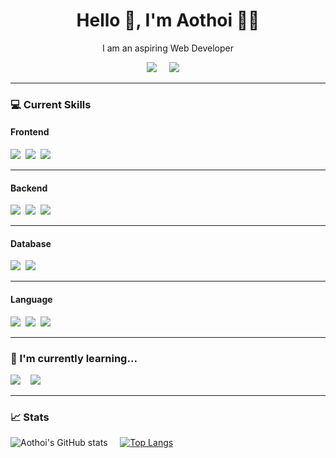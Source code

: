 <h1 align='center'> Hello 👋, I'm Aothoi  👩‍💻 </h1>

<p align='center'>
  I am an aspiring Web Developer
</p>

<p align='center'>
  <a href="https://www.linkedin.com/in/mehzabin-sadat-aothoi-4979081a9/"><img src="https://img.shields.io/badge/linkedin-%230077B5.svg?&style=for-the-badge&logo=linkedin&logoColor=white" /></a>&nbsp;&nbsp;&nbsp;&nbsp;
  <a href="https://wakatime.com/@suppaGonzalo"><img src="https://img.shields.io/badge/WakaTime-000000?style=for-the-badge&logo=WakaTime&logoColor=white" /></a>&nbsp;&nbsp;&nbsp;&nbsp;

</p>


<hr>

<h3>💻  Current Skills </h3>

<h4> Frontend </h4>
<p >
  <img src="https://img.shields.io/badge/html5-20232A?&style=for-the-badge&logo=html5&logoColor=23e34f26" />&nbsp;&nbsp;<img src="https://img.shields.io/badge/CSS3-20232A?&style=for-the-badge&logo=css3&logoColor=1572B6" />&nbsp;&nbsp;<img src="https://img.shields.io/badge/React-20232A?style=for-the-badge&logo=react&logoColor=61DAFB" />&nbsp;&nbsp;
</p>


<hr>

<h4> Backend </h4>
<p >
  <img src="https://img.shields.io/badge/node.js-20232A?&style=for-the-badge&logo=node.js&logoColor=43B02A" />&nbsp;&nbsp;<img src="https://img.shields.io/badge/express.js-20232A??&style=for-the-badge&logo=express&logoColor=white" />&nbsp;&nbsp;<img src="https://img.shields.io/badge/spring boot-20232A??&style=for-the-badge&logo=springboot&logoColor=6DB33F">&nbsp;&nbsp;


<hr>

<h4> Database </h4>
<p >
  <img src="https://img.shields.io/badge/MySQL-20232A?style=for-the-badge&logo=mysql&logoColor=005C84" />&nbsp;&nbsp;<img src="https://img.shields.io/badge/PostgreSQL-20232A?style=for-the-badge&logo=postgresql&logoColor=316192" />&nbsp;&nbsp;
</p>


<hr>

<h4> Language </h4>
<p >
  <img src="https://img.shields.io/badge/JavaScript-20232A?style=for-the-badge&logo=javascript&logoColor=F7DF1E" />&nbsp;&nbsp;<img src="https://img.shields.io/badge/Java-20232A?style=for-the-badge&logo=java&logoColor=ED8B00" />&nbsp;&nbsp;<img src="https://img.shields.io/badge/Python-20232A?style=for-the-badge&logo=python&logoColor=blue">&nbsp;&nbsp;


<hr>

<h3>🌱  I'm currently learning...</h3>
<p >
  <img src="https://img.shields.io/badge/MongoDB-20232A?style=for-the-badge&logo=MongoDB&logoColor=4EA94B" />&nbsp;&nbsp;&nbsp;&nbsp;<img src="https://img.shields.io/badge/next.js-20232A?style=for-the-badge&logo=next.js&logoColor=white" />&nbsp;&nbsp;&nbsp
</p>

<hr>

<h3> 📈  Stats</h3>

![Aothoi's GitHub stats](https://github-readme-stats.vercel.app/api?username=suppaGonzal0&show_icons=true&theme=radical)&nbsp;&nbsp;&nbsp;&nbsp;
[![Top Langs](https://github-readme-stats.vercel.app/api/top-langs/?username=anuraghazra&layout=compact)](https://github.com/anuraghazra/github-readme-stats)
